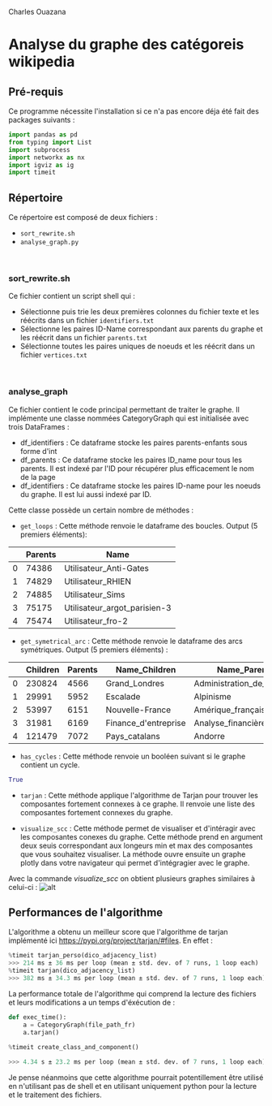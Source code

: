 Charles Ouazana

# Analyse du graphe des catégoreis wikipedia

## Pré-requis
Ce programme nécessite l'installation si ce n'a pas encore déja été fait des packages suivants : 
```python
import pandas as pd
from typing import List
import subprocess
import networkx as nx
import igviz as ig
import timeit
```

## Répertoire
Ce répertoire est composé de deux fichiers : 
- `sort_rewrite.sh`
- `analyse_graph.py`

<br>

### sort_rewrite.sh
Ce fichier contient un script shell qui : 
- Sélectionne puis trie les deux premières colonnes du fichier texte et les réécrits dans un fichier `identifiers.txt`
- Sélectionne les paires ID-Name correspondant aux parents du graphe et les réécrit dans un fichier `parents.txt`
- Sélectionne toutes les paires uniques de noeuds et les réécrit dans un fichier `vertices.txt`

<br>

### analyse_graph
Ce fichier contient le code principal permettant de traiter le graphe. 
Il implémente une classe nommées CategoryGraph qui est initialisée avec trois DataFrames : 
- df_identifiers : Ce dataframe stocke les paires parents-enfants sous forme d'int
- df_parents : Ce dataframe stocke les paires ID_name pour tous les parents. Il est indexé par l'ID pour récupérer plus efficacement le nom de la page
- df_identifiers : Ce dataframe stocke les paires ID-name pour les noeuds du graphe. Il est lui aussi indexé par ID.

Cette classe possède un certain nombre de méthodes : 
- `get_loops` : Cette méthode renvoie le dataframe des boucles. Output (5 premiers éléments): 

|   | Parents | Name                         |
|---|---------|------------------------------|
| 0 | 74386   | Utilisateur_Anti-Gates       |
| 1 | 74829   | Utilisateur_RHIEN            |
| 2 | 74885   | Utilisateur_Sims             |
| 3 | 75175   | Utilisateur_argot_parisien-3 |
| 4 | 75474   | Utilisateur_fro-2            |

- `get_symetrical_arc` : Cette méthode renvoie le dataframe des arcs symétriques. Output (5 premiers éléments) : 

|   | Children | Parents | Name_Children        | Name_Parents              |
|---|----------|---------|----------------------|---------------------------|
| 0 | 230824   | 4566    | Grand_Londres        | Administration_de_Londres |
| 1 | 29991    | 5952    | Escalade             | Alpinisme                 |
| 2 | 53997    | 6151    | Nouvelle-France      | Amérique_française        |
| 3 | 31981    | 6169    | Finance_d'entreprise | Analyse_financière        |
| 4 | 121479   | 7072    | Pays_catalans        | Andorre                   |

- `has_cycles` : Cette méthode renvoie un booléen suivant si le graphe contient un cycle.
````python
True
````

- `tarjan` : Cette méthode applique l'algorithme de Tarjan pour trouver les composantes fortement connexes à ce graphe. Il renvoie une liste des composantes fortement connexes du graphe.

- `visualize_scc` : Cette méthode permet de visualiser et d'intéragir avec les composantes conexes du graphe. Cette méthode prend en argument deux seuis correspondant aux longeurs min et max des composantes que vous souhaitez visualiser. La méthode ouvre ensuite un graphe plotly dans votre navigateur qui permet d'intégragier avec le graphe.

Avec la commande _visualize_scc_ on obtient plusieurs graphes similaires à celui-ci : 
![alt](https://user-images.githubusercontent.com/104632559/235008669-dd20e417-1945-44a5-a164-d16d7df62d00.png)


## Performances de l'algorithme 
L'algorithme a obtenu un meilleur score que l'algorithme de tarjan implémenté ici https://pypi.org/project/tarjan/#files.
En effet :
````python
%timeit tarjan_perso(dico_adjacency_list)
>>> 214 ms ± 36 ms per loop (mean ± std. dev. of 7 runs, 1 loop each)
%timeit tarjan(dico_adjacency_list)
>>> 382 ms ± 34.3 ms per loop (mean ± std. dev. of 7 runs, 1 loop each)
```` 

La performance totale de l'algorithme qui comprend la lecture des fichiers et leurs modifications a un temps d'éxécution de : 
````python
def exec_time():
    a = CategoryGraph(file_path_fr)
    a.tarjan()
    
%timeit create_class_and_component()

>>> 4.34 s ± 23.2 ms per loop (mean ± std. dev. of 7 runs, 1 loop each)
````

Je pense néanmoins que cette algorithme pourrait potentillement être utilisé en n'utilisant pas de shell et en utilisant uniquement python pour la lecture et le traitement des fichiers.
